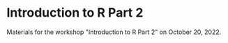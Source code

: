 # Introduction to R Part 2

Materials for the workshop "Introduction to R Part 2" on October 20, 2022.